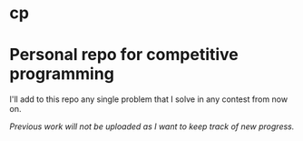 cp
===
# Personal repo for competitive programming
I'll add to this repo any single problem that I solve in any contest from now on.

_Previous work will not be uploaded as I want to keep track of new progress._